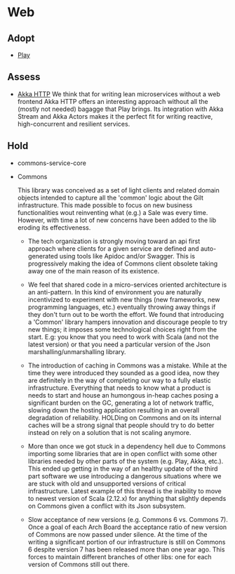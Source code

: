 
# Web

## Adopt

  - [Play](https://www.playframework.com/)

## Assess

  - [Akka HTTP](http://doc.akka.io/docs/akka/2.4.11/scala/http/)
    We think that for writing lean microservices without a web
    frontend Akka HTTP offers an interesting approach without all the
    (mostly not needed) bagagge that Play brings. Its integration with
    Akka Stream and Akka Actors makes it the perfect fit for writing
    reactive, high-concurrent and resilient services.

## Hold

  - commons-service-core

  - Commons

    This library was conceived as a set of light clients and related
    domain objects intended to capture all the 'common' logic about
    the Gilt infrastructure. This made possible to focus on new
    business functionalities wout reinventing what (e.g.) a Sale was
    every time. However, with time a lot of new concerns have been
    added to the lib eroding its effectiveness.

    - The tech organization is strongly moving toward an api first
      approach where clients for a given service are defined and
      auto-generated using tools like Apidoc and/or Swagger. This is
      progressively making the idea of Commons client obsolete taking
      away one of the main reason of its existence.

    - We feel that shared code in a micro-services oriented
      architecture is an anti-pattern. In this kind of environment you
      are naturally incentivized to experiment with new things (new
      frameworks, new programming languages, etc.) eventually throwing
      away things if they don't turn out to be worth the effort. We
      found that introducing a 'Common' library hampers innovation and
      discourage people to try new things; it imposes some
      technological choices right from the start. E.g: you know that
      you need to work with Scala (and not the latest version) or that
      you need a particular version of the Json
      marshalling/unmarshalling library.

    - The introduction of caching in Commons was a mistake. While at
      the time they were introduced they sounded as a good idea, now
      they are definitely in the way of completing our way to a fully
      elastic infrastructure. Everything that needs to know what a
      product is needs to start and house an humongous in-heap caches
      posing a significant burden on the GC, generating a lot of
      network traffic, slowing down the hosting application resulting
      in an overall degradation of reliability. HOLDing on Commons and
      on its internal caches will be a strong signal that people
      should try to do better instead on rely on a solution that is
      not scaling anymore.

    - More than once we got stuck in a dependency hell due to Commons
      importing some libraries that are in open conflict with some
      other libraries needed by other parts of the system (e.g. Play,
      Akka, etc.). This ended up getting in the way of an healthy
      update of the third part software we use introducing a dangerous
      situations where we are stuck with old and unsupported versions
      of critical infrastructure. Latest example of this thread is the
      inability to move to newest version of Scala (2.12.x) for
      anything that slightly depends on Commons given a conflict with
      its Json subsystem.

    - Slow acceptance of new versions (e.g. Commons 6 vs. Commons
      7). Once a goal of each Arch Board the acceptance ratio of new
      version of Commons are now passed under silence. At the time of
      the writing a significant portion of our infrastructure is still
      on Commons 6 despite version 7 has been released more than one
      year ago. This forces to maintain different branches of other
      libs: one for each version of Commons still out there.
